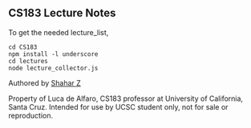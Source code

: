 CS183 Lecture Notes
-------------------
To get the needed lecture_list, 

    cd CS183
    npm install -l underscore
    cd lectures
    node lecture_collector.js

Authored by [Shahar Z](http://www.shaharzimmerman.com)

Property of Luca de Alfaro, CS183 professor at University of California, Santa Cruz.
Intended for use by UCSC student only, not for sale or reproduction.
